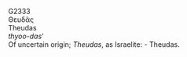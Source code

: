 G2333  
Θευδᾶς  
Theudas  
*thyoo-das‘*  
Of uncertain origin; *Theudas*, as Israelite: - Theudas.  
